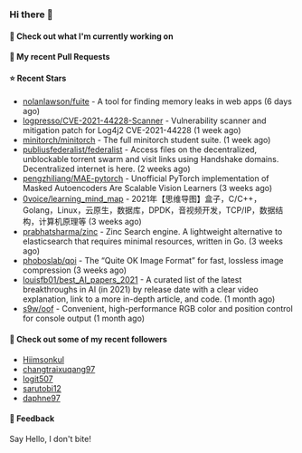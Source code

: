 ### Hi there 👋

#### 👷 Check out what I'm currently working on

#### 🔨 My recent Pull Requests


#### ⭐ Recent Stars

- [nolanlawson/fuite](https://github.com/nolanlawson/fuite) - A tool for finding memory leaks in web apps (6 days ago)
- [logpresso/CVE-2021-44228-Scanner](https://github.com/logpresso/CVE-2021-44228-Scanner) - Vulnerability scanner and mitigation patch for Log4j2 CVE-2021-44228 (1 week ago)
- [minitorch/minitorch](https://github.com/minitorch/minitorch) - The full minitorch student suite.  (1 week ago)
- [publiusfederalist/federalist](https://github.com/publiusfederalist/federalist) - Access files on the decentralized, unblockable torrent swarm and visit links using Handshake domains.  Decentralized internet is here. (2 weeks ago)
- [pengzhiliang/MAE-pytorch](https://github.com/pengzhiliang/MAE-pytorch) - Unofficial PyTorch implementation of Masked Autoencoders Are Scalable Vision Learners (3 weeks ago)
- [0voice/learning_mind_map](https://github.com/0voice/learning_mind_map) - 2021年【思维导图】盒子，C/C&#43;&#43;，Golang，Linux，云原生，数据库，DPDK，音视频开发，TCP/IP，数据结构，计算机原理等 (3 weeks ago)
- [prabhatsharma/zinc](https://github.com/prabhatsharma/zinc) - Zinc Search engine. A lightweight alternative to elasticsearch that requires minimal resources, written in Go. (3 weeks ago)
- [phoboslab/qoi](https://github.com/phoboslab/qoi) - The “Quite OK Image Format” for fast, lossless image compression (3 weeks ago)
- [louisfb01/best_AI_papers_2021](https://github.com/louisfb01/best_AI_papers_2021) - A  curated list of the latest breakthroughs in AI (in 2021) by release date with a clear video explanation, link to a more in-depth article, and code. (1 month ago)
- [s9w/oof](https://github.com/s9w/oof) - Convenient, high-performance RGB color and position control for console output (1 month ago)

#### 👯 Check out some of my recent followers

- [Hiimsonkul](https://github.com/Hiimsonkul)
- [changtraixuqang97](https://github.com/changtraixuqang97)
- [logit507](https://github.com/logit507)
- [sarutobi12](https://github.com/sarutobi12)
- [daphne97](https://github.com/daphne97)

#### 💬 Feedback

Say Hello, I don't bite!